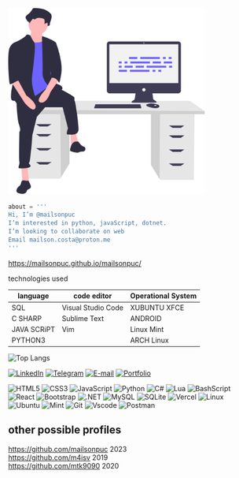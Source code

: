 
<img src="img/undraw_feeling_proud_qne1.svg" width='400px'>




```python
about = '''
Hi, I’m @mailsonpuc
I’m interested in python, javaScript, dotnet.
I’m looking to collaborate on web
Email mailson.costa@proton.me
'''
```

https://mailsonpuc.github.io/mailsonpuc/

technologies used

| language   | code editor       | Operational System|
|         ---|---                | ---               |
| SQL        | Visual Studio Code| XUBUNTU XFCE      |
| C SHARP    | Sublime Text      | ANDROID           |
| JAVA SCRiPT| Vim               | Linux Mint        |
| PYTHON3    |                   | ARCH Linux        |


![Top Langs](https://github-readme-stats-git-masterrstaa-rickstaa.vercel.app/api/top-langs/?username=mailsonpuc&bg_color=000&border_color=30A3DC&title_color=E94D5F&text_color=FFF)


[![LinkedIn](https://img.shields.io/badge/LinkedIn-0077B5?style=for-the-badge&logo=linkedin&logoColor=white)](https://www.linkedin.com/in/mailsonssv/)
[![Telegram](https://img.shields.io/badge/Telegram-000?style=for-the-badge&logo=telegram&logoColor=2CA5E0)](https://t.me/mailsonssv)
[![E-mail](https://img.shields.io/badge/-Email-000?style=for-the-badge&logo=microsoft-outlook&logoColor=007BFF)](mailto:mailson.costa@proton.me)
[![Portfolio](https://img.shields.io/badge/Portfolio-FF5722?style=for-the-badge&logo=todoist&logoColor=white)](https://mailsonpuc.github.io/mailsonpuc/)

![HTML5](https://img.shields.io/badge/HTML5-E34F26?style=for-the-badge&logo=html5&logoColor=white)
![CSS3](https://img.shields.io/badge/CSS3-1572B6?style=for-the-badge&logo=css3&logoColor=white)
![JavaScript](https://img.shields.io/badge/JavaScript-F7DF1E?style=for-the-badge&logo=javascript&logoColor=black)
![Python](https://img.shields.io/badge/python-3670A0?style=for-the-badge&logo=python&logoColor=ffdd54)
![C#](https://img.shields.io/badge/C%23-239120?style=for-the-badge&logo=c-sharp&logoColor=white)
![Lua](https://img.shields.io/badge/Lua-2C2D72?style=for-the-badge&logo=lua&logoColor=white)
![BashScript](https://img.shields.io/badge/bash%20script-0101?style=flat&logo=gnubash&logoColor=%23FFFFFF&labelColor=%23000000)
![React](https://img.shields.io/badge/React-20232A?style=for-the-badge&logo=react&logoColor=61DAFB)
![Bootstrap](https://img.shields.io/badge/-boostrap-0D1117?style=for-the-badge&logo=bootstrap&labelColor=0D1117)
![.NET](https://img.shields.io/badge/.NET-5C2D91?style=for-the-badge&logo=.net&logoColor=white)
![MySQL](https://img.shields.io/badge/MySQL-00000F?style=for-the-badge&logo=mysql&logoColor=white)
![SQLite](https://img.shields.io/badge/SQLite-000?style=for-the-badge&logo=sqlite&logoColor=07405E)
![Vercel](https://img.shields.io/badge/vercel-%23000000.svg?style=for-the-badge&logo=vercel&logoColor=white)
![Linux](https://img.shields.io/badge/Linux-000?style=for-the-badge&logo=linux&logoColor=FCC624)
![Ubuntu](https://img.shields.io/badge/Ubuntu-35495E?style=for-the-badge&logo=ubuntu&logoColor=2CA5E0)
![Mint](https://img.shields.io/badge/Linux%20Mint-87CF3E?style=for-the-badge&logo=Linux%20Mint&logoColor=white)
![Git](https://img.shields.io/badge/GIT-E44C30?style=for-the-badge&logo=git&logoColor=white)
![Vscode](https://img.shields.io/badge/Vscode-007ACC?style=for-the-badge&logo=visual-studio-code&logoColor=white)
![Postman](https://img.shields.io/badge/Postman-FF6C37.svg?style=for-the-badge&logo=Postman&logoColor=white)


## other possible profiles
https://github.com/mailsonpuc 2023<br>
https://github.com/m4isv 2019<br>
https://github.com/mtk9090 2020<br>

<!---
mailsonpuc/mailsonpuc is a ✨ special ✨ repository because its `README.md` (this file) appears on your GitHub profile.
You can click the Preview link to take a look at your changes.
--->
